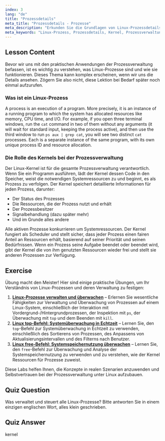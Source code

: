```yaml
---
index: 3
lang: "de"
title: "Prozessdetails"
meta_title: "Prozessdetails - Prozesse"
meta_description: "Erkunden Sie die Grundlagen von Linux-Prozessdetails. Dieser Leitfaden für Anfänger erklärt, was ein Prozess ist, wie der Linux-Kernel die Prozessverwaltung handhabt und Systemressourcen wie CPU und Speicher zuweist."
meta_keywords: "Linux-Prozess, Prozessdetails, Kernel, Prozessverwaltung, Systemressourcen, ps aux, CPU, Speicher, Linux-Tutorial, Anfängerleitfaden"
---
```


## Lesson Content

Bevor wir uns mit den praktischen Anwendungen der Prozessverwaltung befassen, ist es wichtig zu verstehen, was Linux-Prozesse sind und wie sie funktionieren. Dieses Thema kann komplex erscheinen, wenn wir uns die Details ansehen. Zögern Sie also nicht, diese Lektion bei Bedarf später noch einmal aufzurufen.

### Was ist ein Linux-Prozess

A process is an execution of a program. More precisely, it is an instance of a running program to which the system has allocated resources like memory, CPU time, and I/O. For example, if you open three terminal windows, run the `cat` command in two of them without any arguments (it will wait for standard input, keeping the process active), and then use the third window to run `ps aux | grep cat`, you will see two distinct `cat` processes. Each is a separate instance of the same program, with its own unique process ID and resource allocation.

### Die Rolle des Kernels bei der Prozessverwaltung

Der Linux-Kernel ist für die gesamte Prozessverwaltung verantwortlich. Wenn Sie ein Programm ausführen, lädt der Kernel dessen Code in den Speicher, weist die notwendigen Systemressourcen zu und beginnt, es als Prozess zu verfolgen. Der Kernel speichert detaillierte Informationen für jeden Prozess, darunter:

- Der Status des Prozesses
- Die Ressourcen, die der Prozess nutzt und erhält
- Der Prozessbesitzer
- Signalbehandlung (dazu später mehr)
- Und im Grunde alles andere

Alle aktiven Prozesse konkurrieren um Systemressourcen. Der Kernel fungiert als Scheduler und stellt sicher, dass jeder Prozess einen fairen Anteil an Ressourcen erhält, basierend auf seiner Priorität und seinen Bedürfnissen. Wenn ein Prozess seine Aufgabe beendet oder beendet wird, gibt der Kernel die von ihm genutzten Ressourcen wieder frei und stellt sie anderen Prozessen zur Verfügung.

## Exercise

Übung macht den Meister! Hier sind einige praktische Übungen, um Ihr Verständnis von Linux-Prozessen und deren Verwaltung zu festigen:

1. **[Linux-Prozesse verwalten und überwachen](https://labex.io/de/labs/comptia-manage-and-monitor-linux-processes-590864)** – Erlernen Sie wesentliche Fähigkeiten zur Verwaltung und Überwachung von Prozessen auf einem Linux-System, einschließlich der Interaktion mit Vordergrund-/Hintergrundprozessen, der Inspektion mit `ps`, der Überwachung mit `top` und dem Beenden mit `kill`.
2. **[Linux top-Befehl: Systemüberwachung in Echtzeit](https://labex.io/de/labs/linux-linux-top-command-real-time-system-monitoring-388500)** – Lernen Sie, den `top`-Befehl zur Systemüberwachung in Echtzeit zu verwenden, einschließlich des Sortierens von Prozessen, des Anpassens von Aktualisierungsintervallen und des Filterns nach Benutzer.
3. **[Linux free-Befehl: Systemspeichernutzung überwachen](https://labex.io/de/labs/linux-linux-free-command-monitoring-system-memory-388496)** – Lernen Sie, den `free`-Befehl zur Überwachung und Analyse der Systemspeichernutzung zu verwenden und zu verstehen, wie der Kernel Ressourcen für Prozesse zuweist.

Diese Labs helfen Ihnen, die Konzepte in realen Szenarien anzuwenden und Selbstvertrauen bei der Prozessverwaltung unter Linux aufzubauen.

## Quiz Question

Was verwaltet und steuert alle Linux-Prozesse? Bitte antworten Sie in einem einzigen englischen Wort, alles klein geschrieben.

## Quiz Answer

kernel
